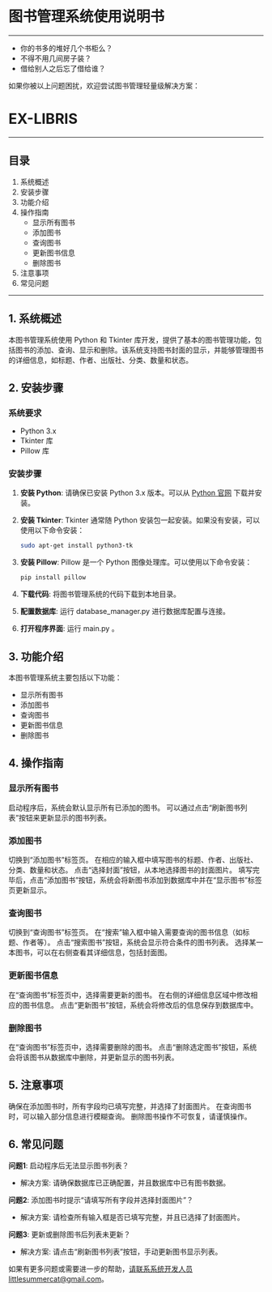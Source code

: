 # 图书管理系统使用说明书


---
- 你的书多的堆好几个书柜么？
- 不得不用几间房子装？
- 借给别人之后忘了借给谁？

如果你被以上问题困扰，欢迎尝试图书管理轻量级解决方案： 
# EX-LIBRIS

---

## 目录
1. 系统概述
2. 安装步骤
3. 功能介绍
4. 操作指南
   - 显示所有图书
   - 添加图书
   - 查询图书
   - 更新图书信息
   - 删除图书
5. 注意事项
6. 常见问题

---

## 1. 系统概述

本图书管理系统使用 Python 和 Tkinter 库开发，提供了基本的图书管理功能，包括图书的添加、查询、显示和删除。该系统支持图书封面的显示，并能够管理图书的详细信息，如标题、作者、出版社、分类、数量和状态。

## 2. 安装步骤

### 系统要求
- Python 3.x
- Tkinter 库
- Pillow 库

### 安装步骤
1. **安装 Python**: 请确保已安装 Python 3.x 版本。可以从 [Python 官网](https://www.python.org) 下载并安装。

2. **安装 Tkinter**: Tkinter 通常随 Python 安装包一起安装。如果没有安装，可以使用以下命令安装：
   ```bash
   sudo apt-get install python3-tk
   
3. **安装 Pillow**: Pillow 是一个 Python 图像处理库。可以使用以下命令安装：

    ```bash
    pip install pillow

4. **下载代码**: 将图书管理系统的代码下载到本地目录。

5. **配置数据库**: 运行 database_manager.py 进行数据库配置与连接。

6. **打开程序界面**: 运行 main.py 。

## 3. 功能介绍
本图书管理系统主要包括以下功能：

- 显示所有图书
- 添加图书
- 查询图书
- 更新图书信息
- 删除图书

## 4. 操作指南
### 显示所有图书
启动程序后，系统会默认显示所有已添加的图书。
可以通过点击“刷新图书列表”按钮来更新显示的图书列表。
### 添加图书
切换到“添加图书”标签页。
在相应的输入框中填写图书的标题、作者、出版社、分类、数量和状态。
点击“选择封面”按钮，从本地选择图书的封面图片。
填写完毕后，点击“添加图书”按钮，系统会将新图书添加到数据库中并在“显示图书”标签页更新显示。
### 查询图书
切换到“查询图书”标签页。
在“搜索”输入框中输入需要查询的图书信息（如标题、作者等）。
点击“搜索图书”按钮，系统会显示符合条件的图书列表。
选择某一本图书，可以在右侧查看其详细信息，包括封面图。
### 更新图书信息
在“查询图书”标签页中，选择需要更新的图书。
在右侧的详细信息区域中修改相应的图书信息。
点击“更新图书”按钮，系统会将修改后的信息保存到数据库中。
### 删除图书
在“查询图书”标签页中，选择需要删除的图书。
点击“删除选定图书”按钮，系统会将该图书从数据库中删除，并更新显示的图书列表。

## 5. 注意事项
确保在添加图书时，所有字段均已填写完整，并选择了封面图片。
在查询图书时，可以输入部分信息进行模糊查询。
删除图书操作不可恢复，请谨慎操作。

## 6. 常见问题
**问题1**: 启动程序后无法显示图书列表？
- 解决方案: 请确保数据库已正确配置，并且数据库中已有图书数据。

**问题2**: 添加图书时提示“请填写所有字段并选择封面图片”？

- 解决方案: 请检查所有输入框是否已填写完整，并且已选择了封面图片。

**问题3**: 更新或删除图书后列表未更新？

- 解决方案: 请点击“刷新图书列表”按钮，手动更新图书显示列表。

如果有更多问题或需要进一步的帮助，请联系系统开发人员littlesummercat@gmail.com。
